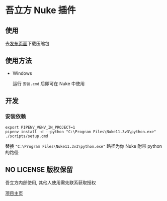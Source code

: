 # 吾立方 Nuke 插件

## 使用

去[发布页面]下载压缩包

## 使用方法

- Windows

  运行 `安装.cmd` 后即可在 Nuke 中使用

## 开发

### 安装依赖

```shell
export PIPENV_VENV_IN_PROJECT=1
pipenv install -d --python "C:\Program Files\Nuke11.3v3\python.exe"
./scripts/setup.cmd
```

替换 `"C:\Program Files\Nuke11.3v3\python.exe"` 路径为你 Nuke 附带 python 的路径

## NO LICENSE 版权保留

吾立方内部使用, 其他人使用需先联系获取授权

[项目主页](https://github.com/WuLiFang/Nuke)

[发布页面]: https://github.com/WuLiFang/Nuke/releases
